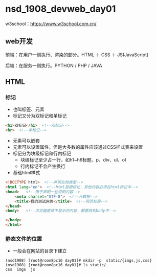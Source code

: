 # nsd_1908_devweb_day01

w3school：https://www.w3school.com.cn/

## web开发

前端：在用户一侧执行、渲染的部分。HTML ＋ CSS ＋ JS(JavaScript)

后端：在服务一侧执行。PYTHON / PHP / JAVA

## HTML

### 标记

- 也叫标签、元素
- 标记又分为双标记和单标记

```html
<h1>双标记</h1>  <!--双标记-->
<hr>  <!--单标记-->
```

- 元素可以嵌套
- 元素可以设置属性，但是大多数的属性应该通过CSS样式表来设置
- 标记分为块级标记和行内标记
  - 块级标记至少占一行，如h1~h6标题、p、div、ul、ol
  - 行内标记不会产生换行
- 基础html样式

```html
<!DOCTYPE html>  <!--声明文档类型-->
<html lang="en">  <!--html是根标记，其他内容必须在html标记中-->
<head>   <!--用于声明一些说明内容-->
    <meta charset="UTF-8">  <!--元数据-->
    <title>我的测试网页</title>  <!--网页标题-->
</head>
<body>   <!--浏览器窗体中显示的内容，都要放到body中-->

</body>
</html>
```

### 静态文件的位置

- 一般会在网站的目录下建立

```shell
(nsd1908) [root@room8pc16 day01]# mkdir -p  static/{imgs,js,css}
(nsd1908) [root@room8pc16 day01]# ls static/
css  imgs  js
```





